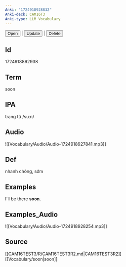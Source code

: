 ```yaml
---
Anki: "1724918928832"
Anki-deck: CAM16T3
Anki-type: LLM_Vocabulary
---
```

<button class="anki-btn-open">Open</button> | <button class="anki-btn-update">Update</button> | <button class="anki-btn-delete">Delete</button>

## Id
1724918892938
## Term
soon
## IPA
trạng từ /suːn/
## Audio
 ![[Vocabulary/Audio/Audio-1724918927841.mp3]]
## Def
 nhanh chóng, sớm

## Examples
I'll be there **soon**. 

## Examples_Audio
![[Vocabulary/Audio/Audio-1724918928254.mp3]]
## Source
 [[CAM16TEST3/R/CAM16TEST3R2.md|CAM16TEST3R2]] [[Vocabulary/soon|soon]]